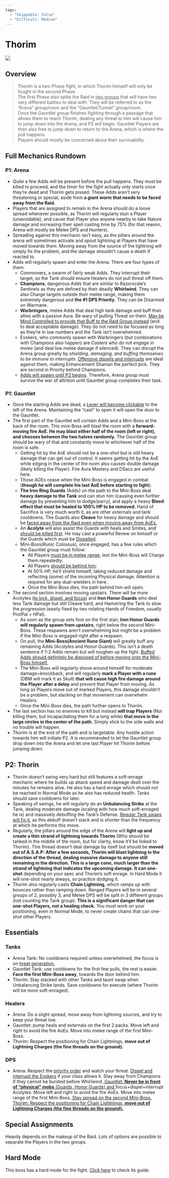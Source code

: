 ```yaml
---
tags:
  - "Skippable: False"
  - "Difficult: Medium"
---
```


# Thorim

![](../img/thorim.png)

## Overview

> Thorim is a two-Phase fight, in which Thorim himself will only be fought in the second Phase.  
> The first Phase also splits the Raid in <ins>two groups</ins> that will have two very different battles to deal with: They will be referred to as the “Arena” group/room and the “Gauntlet/Tunnel” group/room.  
> Once the Gauntlet group finishes fighting through a passage that allows them to reach Thorim, dealing any threat to him will cause him to jump down into the Arena, and P2 will begin. Gauntlet Players are then also free to jump down to return to the Arena, which is where the pull happens.  
> Players should mostly be concerned about their survivability.

## Full Mechanics Rundown

### P1: Arena

* Quite a few Adds will be present before the pull happens. They must be killed to proceed, and the timer for the fight actually only starts once they’re dead and Thorim gets pissed. These Adds aren’t very threatening or special, aside from __a giant worm that needs to be faced away from the Raid.__
* Players that are assigned to remain in the Arena should do a loose spread whenever possible, as Thorim will regularly stun a Player (unavoidable), and cause that Player plus anyone nearby to take Nature damage and increasing their spell casting time by 75% (for that reason, Arena will mostly be Melee DPS and Hunters).
* Spreading against this mechanic isn’t easy, as the pillars around the arena will sometimes activate and spout lightning at Players that have moved towards them. Moving away from the source of the lightning will simply fix the problem, and the damage shouldn’t cause a death if reacted to.
* Adds will regularly spawn and enter the Arena. There are four types of them:
    * Commoners, a swarm of fairly weak Adds. They interrupt their target, so the Tank should ensure Healers do not pull threat off them.
    * __Champions__, dangerous Adds that are similar to Razorscale’s Sentinels as they are defined by their deadly __Whirlwind__. They can also Charge targets outside their melee range, making them extremely dangerous and __the #1 DPS Priority__. They can be Disarmed on Warmane.
    * __Warbringers__, melee Adds that deal high tank damage and buff their allies with a passive Aura. Be wary of pulling Threat on them. <ins>May be Mind Controlled to provide that Buff to the Raid Group instead</ins> (and to deal acceptable damage). They do not need to be focused as long as they’re in low numbers and the Tank isn’t overwhelmed.
    * Evokers, who commonly spawn with Warbringers (but combinations with Champions also happen) are _Casters who do not engage in melee_ (and deal low melee damage if silenced). They can disrupt the Arena group greatly by _shielding, damaging, and buffing themselves to be immune to interrupts._ <ins>Offensive dispels and interrupts</ins> are ideal against them, making Enhancement Shaman the perfect pick. They are second in Priority behind Champions.
    * <ins>Adds will spawn until P2 begins</ins>. Therefore, Arena group must survive the war of attrition until Gauntlet group completes their task.

### P1: Gauntlet

* Once the starting Adds are dead, a <ins>Lever will become clickable</ins> to the left of the Arena. Maintaining the “cast” to open it will open the door to the Gauntlet.
* The first part of the Gauntlet will contain Adds and a Mini-Boss at the back of the room. This mini-Boss will blast the room with a __forward-moving fire AoE. He may blast either half of the room (left or right), and chooses between the two halves randomly.__ The Gauntlet group should be wary of that and constantly move to whichever half of the room is safe.
    * Getting hit by the AoE should not be a one-shot but is still heavy damage that can get out of control. It seems getting hit by the AoE while edging in the center of the room also causes double damage (likely killing the Player). Fire Aura Mastery and DSacs are useful here.
    * Those AOEs cease when the Mini-Boss is engaged in combat (__though he will complete his last AoE before starting to fight__).
    * __The Iron Ring Guards__ (Adds) on the path to the Mini-Boss deal __heavy damage to the Tank__ and can stun him (causing even further damage by preventing him to dodge/parry), and apply a heavy __Bleed effect that must be healed to 100% HP to be removed.__ Hand of Sacrifice is very much worth it, as are other externals and tank cooldowns. The Guards also __Cleave__ for heavy damage and should be <ins>faced away from the Raid even when moving away from AoEs.</ins>
    * An __Acolyte__ will also assist the Guards with heals and Smites, and <ins>should be killed first</ins>. He may cast a powerful Renew on himself or the Guards which must be <ins>Dispelled</ins>.
    * Mini-Boss(Runic Colossus), once engaged, has a few rules which the Gauntlet group must follow:
        * All Players <ins>must be in melee range</ins>, lest the Mini-Boss will Charge them repeatedly;
        * All Players <ins>should be behind him</ins>;
        * At 50% HP, he’ll shield himself, taking reduced damage and reflecting (some) of the incoming Physical damage. Attention is required for any dual-wielders in here.
        * Once the Mini-Boss dies, the path behind him will open.  
* The second section involves moving upstairs. There will be more Acolytes (<ins>to kick, dispel, and focus</ins>) and __Iron Honor Guards__ who deal less Tank damage but still Cleave hard, and Hamstring the Tank to slow the progression (easily fixed by two rotating Hands of Freedom, usually ProtPal + HPal).
    * As soon as the group sets foot on the first stair, __Iron Honor Guards will regularly spawn from upstairs__, right below the second Mini-Boss. These respawns aren’t overwhelming but might be a problem if the Mini-Boss is engaged right after a respawn.
    * On pull, the __Mini-Boss(Ancient Rune Giant)__ will greatly buff any remaining Adds (Acolytes and Honor Guards). This isn’t a death sentence if 1-2 Adds remain but will roughen up the fight. <ins>Buffed Adds should definitely be disposed of before moving onto the Mini-Boss himself.</ins>
    * The Mini-Boss will regularly shove around himself for moderate damage+knockback, and will regularly __mark a Player with a rune__ (DBM will mark it as Skull) __that will cause high fire damage around the Player after a delay__ and prevent that Player from moving. As long as Players move out of marked Players, this damage shouldn’t be a problem, but slacking on that movement can overwhelm Healers.
    * Once the Mini-Boss dies, the path further opens to Thorim.
* The last section has no enemies to kill but instead __will trap Players__ (Not killing them, but incapacitating them for a long while) __that move in the large circles in the center of the path.__ Simply stick to the side walls and no trouble will happen.
* Thorim is at the end of the path and is targetable. Any hostile action towards him will initiate P2. It is recommended to let the Gauntlet group drop down into the Arena and let one last Player hit Thorim before jumping down.

## P2: Thorin

* Thorim doesn’t swing very hard but still features a soft-enrage mechanic where he builds up attack speed and damage dealt over the minutes he remains alive. He also has a hard enrage which should not be reached in Normal Mode as he also has reduced health. Tanks should save cooldowns for later.
* Speaking of swings, he will regularly do an __Unbalancing Strike__ at the Tank, dealing moderate damage (scaling with how much soft-enraged he is) and massively debuffing the Tank’s Defense. <ins>Regular Tank swaps will fix it</ins>, as this debuff doesn’t stack and is shorter than the frequency at which he performs this move.
* Regularly, the pillars around the edge of the Arena will __light up and create a thin strand of lightning towards Thorim__ (Who should be tanked in the middle of the room, but for clarity, know it’ll be linked to Thorim). This thread doesn’t deal damage by itself but should be __moved out of A.S.A.P: After a few seconds, Thorim will blast lightning in the direction of the thread, dealing massive damage to anyone still remaining in the direction. This is a large cone, much larger than the strand of lightning that indicates the upcoming damage. It can one-shot__ depending on your spec and Thorim’s soft enrage. In Hard Mode it will one-shot nearly always, so practice dodging it.
* Thorim also regularly casts __Chain Lightning__, which ramps up with bounces rather than ramping down. Ranged Players will be in several groups of 2, possibly 3, and Melee DPS will be split in 3 different groups (not counting the Tank group). __This is a significant danger that can one-shot Players, not a healing check.__ You must work on your positioning, even in Normal Mode, to never create chains that can one-shot other Players.

## Essentials

### Tanks

* Arena Tank: No cooldowns required unless overwhelmed, the focus is on <ins>hreat generation.</ins>
* Gauntlet Tank: use cooldowns for the first few pulls, the rest is easier. __Face the first Mini-Boss away__, towards the door behind him.
* Thorim: Stay stacked with other Tanks and taunt swap when Unbalancing Strike lands. Save cooldowns for execute (where Thorim will be more soft-enraged).

### Healers

* Arena: Do a slight spread, move away from lightning sources, and try to keep your threat low.
* Gauntlet: pump heals and externals on the first 2 packs. Move left and right to avoid the fire AoEs. Move into melee range of the first Mini-Boss.
* Thorim: Respect the positioning for Chain Lightnings, __move out of Lightning Charges (the fine threads on the ground).__

### DPS

* Arena: Respect the <ins>priority order</ins> and watch your threat. <ins>Dispel and interrupt the Evokers</ins> if your class allows it. </ins>Stay away from Champions if they cannot be bursted before Whirlwind.<ins>
Gauntlet: __Never be in front of “physical” mobs__ (Guards, Honor Guards) and </ins>focus+dispel+interrupt Acolytes. Move left and right to avoid the fire AoEs. Move into melee range of  the first Mini-Boss.<ins> Stay spread on the second Mini-Boss.
Thorim: Respect the positioning for Chain Lightnings, __move out of Lightning Charges (the fine threads on the ground).__

## Special Assignments

Heavily depends on the makeup of the Raid. Lots of options are possible to separate the Players in the two groups.

## Hard Mode

This boss has a hard mode for the fight. [Click here](../hard/thorim.md) to check its guide.
